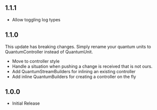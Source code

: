 ## 1.1.1

* Allow toggling log types

## 1.1.0

This update has breaking changes. Simply rename your quantum units to QuantumController<T> instead of QuantumUnit<T>.

* Move to controller style
* Handle a situation when pushing a change is received that is not ours.
* Add QuantumStreamBuilders for inlining an existing controller
* Add inline QuantumBuilders for creating a controller on the fly

## 1.0.0

* Initial Release
